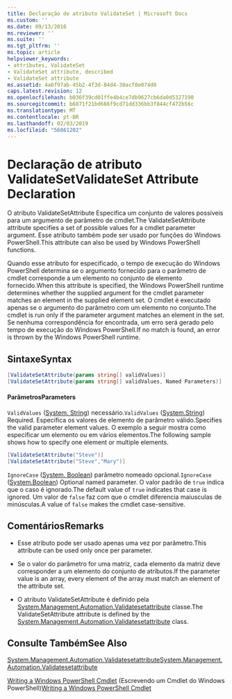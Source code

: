 ```yaml
---
title: Declaração de atributo ValidateSet | Microsoft Docs
ms.custom: ''
ms.date: 09/13/2016
ms.reviewer: ''
ms.suite: ''
ms.tgt_pltfrm: ''
ms.topic: article
helpviewer_keywords:
- attributes, ValidateSet
- ValidateSet attribute, described
- ValidateSet attribute
ms.assetid: 4a6f97ab-45b2-4f3d-84d4-30acf8e074d0
caps.latest.revision: 12
ms.openlocfilehash: b036f39cd01ffe4b4ce7db9627cb6da0d5327190
ms.sourcegitcommit: b6871f21bd666f9cd71dd336bb3f844cf472b56c
ms.translationtype: MT
ms.contentlocale: pt-BR
ms.lasthandoff: 02/03/2019
ms.locfileid: "56861202"
---
```

# <a name="validateset-attribute-declaration"></a><span data-ttu-id="41565-102">Declaração de atributo ValidateSet</span><span class="sxs-lookup"><span data-stu-id="41565-102">ValidateSet Attribute Declaration</span></span>

<span data-ttu-id="41565-103">O atributo ValidateSetAttribute Especifica um conjunto de valores possíveis para um argumento de parâmetro de cmdlet.</span><span class="sxs-lookup"><span data-stu-id="41565-103">The ValidateSetAttribute attribute specifies a set of possible values for a cmdlet parameter argument.</span></span> <span data-ttu-id="41565-104">Esse atributo também pode ser usado por funções do Windows PowerShell.</span><span class="sxs-lookup"><span data-stu-id="41565-104">This attribute can also be used by Windows PowerShell functions.</span></span>

<span data-ttu-id="41565-105">Quando esse atributo for especificado, o tempo de execução do Windows PowerShell determina se o argumento fornecido para o parâmetro de cmdlet corresponde a um elemento no conjunto de elemento fornecido.</span><span class="sxs-lookup"><span data-stu-id="41565-105">When this attribute is specified, the Windows PowerShell runtime determines whether the supplied argument for the cmdlet parameter matches an element in the supplied element set.</span></span> <span data-ttu-id="41565-106">O cmdlet é executado apenas se o argumento do parâmetro com um elemento no conjunto.</span><span class="sxs-lookup"><span data-stu-id="41565-106">The cmdlet is run only if the parameter argument matches an element in the set.</span></span> <span data-ttu-id="41565-107">Se nenhuma correspondência for encontrada, um erro será gerado pelo tempo de execução do Windows PowerShell.</span><span class="sxs-lookup"><span data-stu-id="41565-107">If no match is found, an error is thrown by the Windows PowerShell runtime.</span></span>

## <a name="syntax"></a><span data-ttu-id="41565-108">Sintaxe</span><span class="sxs-lookup"><span data-stu-id="41565-108">Syntax</span></span>

```csharp
[ValidateSetAttribute(params string[] validValues)]
[ValidateSetAttribute(params string[] validValues, Named Parameters)]
```

#### <a name="parameters"></a><span data-ttu-id="41565-109">Parâmetros</span><span class="sxs-lookup"><span data-stu-id="41565-109">Parameters</span></span>

<span data-ttu-id="41565-110">`ValidValues` ([System. String](/dotnet/api/System.String)) necessário.</span><span class="sxs-lookup"><span data-stu-id="41565-110">`ValidValues` ([System.String](/dotnet/api/System.String)) Required.</span></span> <span data-ttu-id="41565-111">Especifica os valores de elemento de parâmetro válido.</span><span class="sxs-lookup"><span data-stu-id="41565-111">Specifies the valid parameter element values.</span></span> <span data-ttu-id="41565-112">O exemplo a seguir mostra como especificar um elemento ou em vários elementos.</span><span class="sxs-lookup"><span data-stu-id="41565-112">The following sample shows how to specify one element or multiple elements.</span></span>

```csharp
[ValidateSetAttribute("Steve")]
[ValidateSetAttribute("Steve","Mary")]
```

<span data-ttu-id="41565-113">`IgnoreCase` ([System. Boolean](/dotnet/api/System.Boolean)) parâmetro nomeado opcional.</span><span class="sxs-lookup"><span data-stu-id="41565-113">`IgnoreCase` ([System.Boolean](/dotnet/api/System.Boolean)) Optional named parameter.</span></span> <span data-ttu-id="41565-114">O valor padrão de `true` indica que o caso é ignorado.</span><span class="sxs-lookup"><span data-stu-id="41565-114">The default value of `true` indicates that case is ignored.</span></span> <span data-ttu-id="41565-115">Um valor de `false` faz com que o cmdlet diferencia maiusculas de minúsculas.</span><span class="sxs-lookup"><span data-stu-id="41565-115">A value of `false` makes the cmdlet case-sensitive.</span></span>

## <a name="remarks"></a><span data-ttu-id="41565-116">Comentários</span><span class="sxs-lookup"><span data-stu-id="41565-116">Remarks</span></span>

- <span data-ttu-id="41565-117">Esse atributo pode ser usado apenas uma vez por parâmetro.</span><span class="sxs-lookup"><span data-stu-id="41565-117">This attribute can be used only once per parameter.</span></span>

- <span data-ttu-id="41565-118">Se o valor do parâmetro for uma matriz, cada elemento da matriz deve corresponder a um elemento do conjunto de atributos.</span><span class="sxs-lookup"><span data-stu-id="41565-118">If the parameter value is an array, every element of the array must match an element of the attribute set.</span></span>

- <span data-ttu-id="41565-119">O atributo ValidateSetAttribute é definido pela [System.Management.Automation.Validatesetattribute](/dotnet/api/System.Management.Automation.ValidateSetAttribute) classe.</span><span class="sxs-lookup"><span data-stu-id="41565-119">The ValidateSetAttribute attribute is defined by the [System.Management.Automation.Validatesetattribute](/dotnet/api/System.Management.Automation.ValidateSetAttribute) class.</span></span>

## <a name="see-also"></a><span data-ttu-id="41565-120">Consulte Também</span><span class="sxs-lookup"><span data-stu-id="41565-120">See Also</span></span>

[<span data-ttu-id="41565-121">System.Management.Automation.Validatesetattribute</span><span class="sxs-lookup"><span data-stu-id="41565-121">System.Management.Automation.Validatesetattribute</span></span>](/dotnet/api/System.Management.Automation.ValidateSetAttribute)

<span data-ttu-id="41565-122">[Writing a Windows PowerShell Cmdlet](./writing-a-windows-powershell-cmdlet.md) (Escrevendo um Cmdlet do Windows PowerShell)</span><span class="sxs-lookup"><span data-stu-id="41565-122">[Writing a Windows PowerShell Cmdlet](./writing-a-windows-powershell-cmdlet.md)</span></span>
